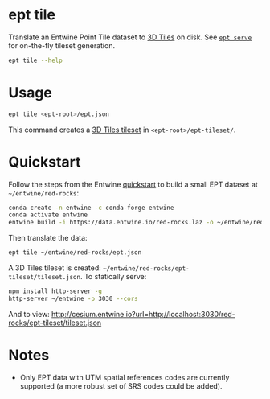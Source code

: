 # ept tile

Translate an Entwine Point Tile dataset to [3D Tiles](https://github.com/AnalyticalGraphicsInc/3d-tiles) on disk.  See [`ept serve`](serve.md) for on-the-fly tileset generation.

```bash
ept tile --help
```

# Usage

```bash
ept tile <ept-root>/ept.json
```

This command creates a [3D Tiles tileset](https://github.com/AnalyticalGraphicsInc/3d-tiles/tree/master/specification) in `<ept-root>/ept-tileset/`.

# Quickstart

Follow the steps from the Entwine [quickstart](https://entwine.io/quickstart.html) to build a small EPT dataset at `~/entwine/red-rocks`:
```bash
conda create -n entwine -c conda-forge entwine
conda activate entwine
entwine build -i https://data.entwine.io/red-rocks.laz -o ~/entwine/red-rocks
```

Then translate the data:
```bash
ept tile ~/entwine/red-rocks/ept.json
```

A 3D Tiles tileset is created: `~/entwine/red-rocks/ept-tileset/tileset.json`.  To statically serve:
```bash
npm install http-server -g
http-server ~/entwine -p 3030 --cors
```

And to view: http://cesium.entwine.io?url=http://localhost:3030/red-rocks/ept-tileset/tileset.json

# Notes

- Only EPT data with UTM spatial references codes are currently supported (a more robust set of SRS codes could be added).


